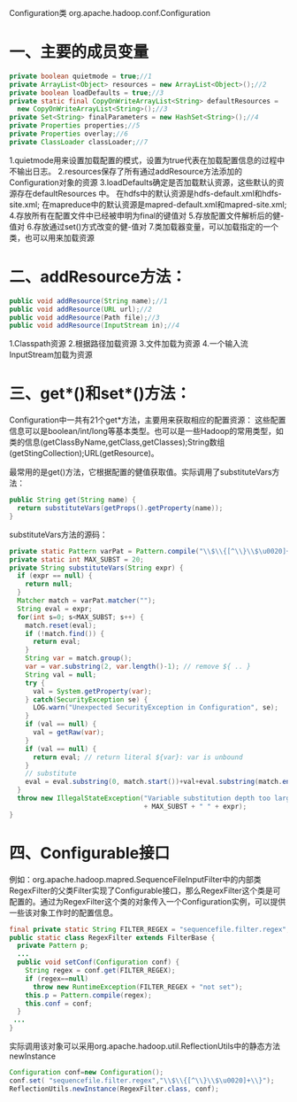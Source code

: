 Configuration类 
org.apache.hadoop.conf.Configuration
# 一、主要的成员变量
```java
private boolean quietmode = true;//1
private ArrayList<Object> resources = new ArrayList<Object>();//2
private boolean loadDefaults = true;//3
private static final CopyOnWriteArrayList<String> defaultResources =
  new CopyOnWriteArrayList<String>();//3
private Set<String> finalParameters = new HashSet<String>();//4
private Properties properties;//5
private Properties overlay;//6
private ClassLoader classLoader;//7
```
1.quietmode用来设置加载配置的模式，设置为true代表在加载配置信息的过程中不输出日志。
2.resources保存了所有通过addResource方法添加的Configuration对象的资源
3.loadDefaults确定是否加载默认资源，这些默认的资源存在defaultResources 中。
在hdfs中的默认资源是hdfs-default.xml和hdfs-site.xml;
在mapreduce中的默认资源是mapred-default.xml和mapred-site.xml;
4.存放所有在配置文件中已经被申明为final的键值对
5.存放配置文件解析后的健-值对
6.存放通过set()方式改变的健-值对
7.类加载器变量，可以加载指定的一个类，也可以用来加载资源

# 二、addResource方法：
```java
public void addResource(String name);//1
public void addResource(URL url);//2
public void addResource(Path file);//3 
public void addResource(InputStream in);//4
```
1.Classpath资源
2.根据路径加载资源
3.文件加载为资源
4.一个输入流InputStream加载为资源

# 三、get*()和set*()方法：
Configuration中一共有21个get*方法，主要用来获取相应的配置资源：
这些配置信息可以是boolean/int/long等基本类型。也可以是一些Hadoop的常用类型，如类的信息(getClassByName,getClass,getClasses);String数组(getStingCollection);URL(getResource)。

最常用的是get()方法，它根据配置的健值获取值。实际调用了substituteVars方法：
```java
public String get(String name) {
  return substituteVars(getProps().getProperty(name));
}
````
substituteVars方法的源码：
```java
private static Pattern varPat = Pattern.compile("\\$\\{[^\\}\\$\u0020]+\\}");
private static int MAX_SUBST = 20;
private String substituteVars(String expr) {
  if (expr == null) {
    return null;
  }
  Matcher match = varPat.matcher("");
  String eval = expr;
  for(int s=0; s<MAX_SUBST; s++) {
    match.reset(eval);
    if (!match.find()) {
      return eval;
    }
    String var = match.group();
    var = var.substring(2, var.length()-1); // remove ${ .. }
    String val = null;
    try {
      val = System.getProperty(var);
    } catch(SecurityException se) {
      LOG.warn("Unexpected SecurityException in Configuration", se);
    }
    if (val == null) {
      val = getRaw(var);
    }
    if (val == null) {
      return eval; // return literal ${var}: var is unbound
    }
    // substitute
    eval = eval.substring(0, match.start())+val+eval.substring(match.end());
  }
  throw new IllegalStateException("Variable substitution depth too large: " 
                                  + MAX_SUBST + " " + expr);
}
```

# 四、Configurable接口
例如：org.apache.hadoop.mapred.SequenceFileInputFilter中的内部类RegexFilter的父类Filter实现了Configurable接口，那么RegexFilter这个类是可配置的。通过为RegexFilter这个类的对象传入一个Configuration实例，可以提供一些该对象工作时的配置信息。
```java
final private static String FILTER_REGEX = "sequencefile.filter.regex";
public static class RegexFilter extends FilterBase {
  private Pattern p;
  ...
  public void setConf(Configuration conf) {
    String regex = conf.get(FILTER_REGEX);
    if (regex==null)
      throw new RuntimeException(FILTER_REGEX + "not set");
    this.p = Pattern.compile(regex);
    this.conf = conf;
  }
 ...
}
```
实际调用该对象可以采用org.apache.hadoop.util.ReflectionUtils中的静态方法newInstance
```java
Configuration conf=new Configuration(); 
conf.set( "sequencefile.filter.regex","\\$\\{[^\\}\\$\u0020]+\\}");
ReflectionUtils.newInstance(RegexFilter.class, conf);
```




